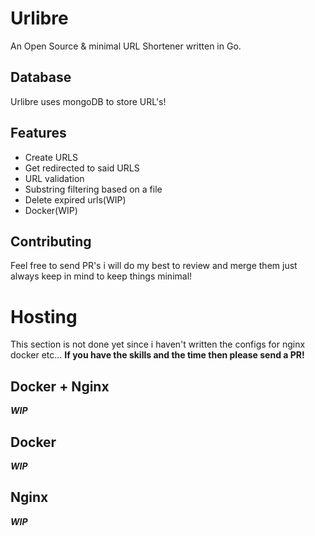 # Urlibre
An Open Source & minimal URL Shortener written in Go.

## Database
Urlibre uses mongoDB to store URL's!

## Features
 - Create URLS
 - Get redirected to said URLS
 - URL validation
 - Substring filtering based on a file
 - Delete expired urls(WIP)
 - Docker(WIP)

## Contributing
Feel free to send PR's i will do my best to review and merge them
just always keep in mind to keep things minimal!

# Hosting
This section is not done yet since i haven't written the configs for
nginx docker etc...
**If you have the skills and the time then please send a PR!**

## Docker + Nginx

***WIP***

## Docker

***WIP***

## Nginx

***WIP***
